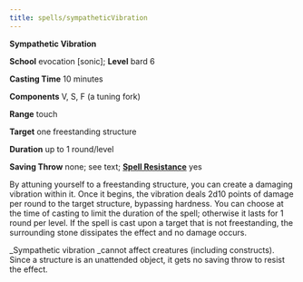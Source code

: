 ```yaml
---
title: spells/sympatheticVibration
---
```

 **Sympathetic Vibration**

**School** evocation [sonic]; **Level** bard 6

**Casting Time** 10 minutes

**Components** V, S, F (a tuning fork)

**Range** touch

**Target** one freestanding structure

**Duration** up to 1 round/level

**Saving Throw** none; see text; **[Spell Resistance](../glossary#_spell-resistance)** yes

By attuning yourself to a freestanding structure, you can create a damaging vibration within it. Once it begins, the vibration deals 2d10 points of damage per round to the target structure, bypassing hardness. You can choose at the time of casting to limit the duration of the spell; otherwise it lasts for 1 round per level. If the spell is cast upon a target that is not freestanding, the surrounding stone dissipates the effect and no damage occurs.

_Sympathetic vibration _cannot affect creatures (including constructs). Since a structure is an unattended object, it gets no saving throw to resist the effect.


